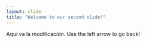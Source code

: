 ```yaml
---
layout: slide
title: "Welcome to our second slide!"
---
```

Aqui va la modificación.
Use the left arrow to go back!
